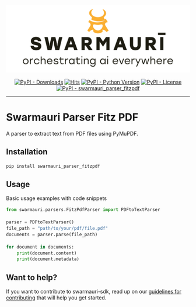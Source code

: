 
![Swamauri Logo](https://github.com/swarmauri/swarmauri-sdk/blob/3d4d1cfa949399d7019ae9d8f296afba773dfb7f/assets/swarmauri.brand.theme.svg)

<p align="center">
    <a href="https://pypi.org/project/swarmauri_parser_fitzpdf/">
        <img src="https://img.shields.io/pypi/dm/swarmauri_parser_fitzpdf" alt="PyPI - Downloads"/></a>
    <a href="https://hits.sh/github.com/swarmauri/swarmauri-sdk/tree/master/pkgs/community/swarmauri_parser_fitzpdf/">
        <img alt="Hits" src="https://hits.sh/github.com/swarmauri/swarmauri-sdk/tree/master/pkgs/community/swarmauri_parser_fitzpdf.svg"/></a>
    <a href="https://pypi.org/project/swarmauri_parser_fitzpdf/">
        <img src="https://img.shields.io/pypi/pyversions/swarmauri_parser_fitzpdf" alt="PyPI - Python Version"/></a>
    <a href="https://pypi.org/project/swarmauri_parser_fitzpdf/">
        <img src="https://img.shields.io/pypi/l/swarmauri_parser_fitzpdf" alt="PyPI - License"/></a>
    <a href="https://pypi.org/project/swarmauri_parser_fitzpdf/">
        <img src="https://img.shields.io/pypi/v/swarmauri_parser_fitzpdf?label=swarmauri_parser_fitzpdf&color=green" alt="PyPI - swarmauri_parser_fitzpdf"/></a>
</p>

---

# Swarmauri Parser Fitz PDF

A parser to extract text from PDF files using PyMuPDF.

## Installation

```bash
pip install swarmauri_parser_fitzpdf
```

## Usage
Basic usage examples with code snippets
```python
from swarmauri.parsers.FitzPdfParser import PDFtoTextParser

parser = PDFtoTextParser()
file_path = "path/to/your/pdf/file.pdf"
documents = parser.parse(file_path)

for document in documents:
    print(document.content)
    print(document.metadata)
```

## Want to help?

If you want to contribute to swarmauri-sdk, read up on our [guidelines for contributing](https://github.com/swarmauri/swarmauri-sdk/blob/master/contributing.md) that will help you get started.
